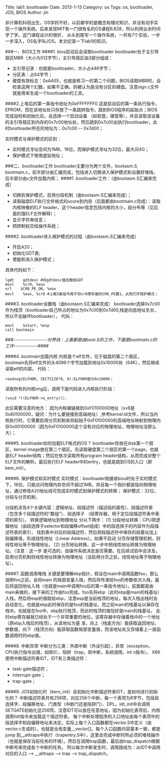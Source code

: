 Title: lab1: bootloader
Date: 2013-1-13
Category: os
Tags: os, bootloader, JOS, BIOS
Author: jin

非计算机科班出生，OS学的不好，以前都学的是概念和理论知识，并没有动手实现一个操作系统。后来发现MIT有一门很有名的OS课程6.828，所以利用业余时间学了学。这门课程设计的很好，
从头到尾写一个操作系统，一共有7个实验，一步一步深入，OS名字叫JOS，本文纪录一下lab1的知识。


###一、BIOS工作
####1. bios启动后会读取bootloader
bootloader处于主引导扇区MBR（大小为512字节），主引导扇区由3部分组成：
* 主引导记录：也就是bootloader，大小占446字节；
* 分区表：占64字节；
* 硬盘有效标志：0xAA55，也就是练习一的第二个问题，BIOS读取MBR时，会检查这两个幻数，如果不正确，则被认为是没有分区的硬盘。注意sign.c文件就是用来生成一个bootloader的工具。

####2.上电后的第一条指令地址为0xFFFFFFF0
这是启动后的第一条执行指令，EPROM，而在该地址处只存放了一条跳转指令，跳到BIOS程序的起始点；BIOS完成自检和初始化后，会选择一个启动设备
（如软盘，硬盘等），并且读取该设备的主引导扇区到内存的0x7c00地址处，然后跳到0x7c00出执行bootloader，此时bootloader所在的地址为：0x7c00 -- 0x7d00；

实时模式与保护模式的区别：
* 实时模式寻址空间为1MB，16位，而保护模式寻址为32位，最大问4G；
* 保护模式下使用虚拟地址；

###二、bootloader工作
bootloader主要分为两个文件，bootasm.S, bootmain.c，前半部分由汇编完成，包括进入切换进入保护模式和设置好堆栈，后半部分由c文件加载内核；
####1. bootloader工作：（由bootasm.S汇编来完成）
* 切换到保护模式，启用分段机制（由bootasm.S汇编来完成）；
* 读取磁盘ELF执行文件格式的ucore到内存（后面都由bootmain.c完成）：读取内核映像的ELF header，这个header信息包括内核的大小，段分布等（见后面的饿ELF文件解释）；
* 显示字符串信息；
* 把控制权交给操作系统；

####2. bootloader进入保护模式的过程（由bootasm.S汇编来完成）
* 开启A20；
* 初始化GDT表;
* 使能和进入保护模式；

具体代码如下：

    lgdt    gdtdesc #将gdtdesc值加载给GDT
    movl    %cr0, %eax
    orl    $CR0_PE_ON, %eax
    movl    %eax, %cr0 #上面3条指令用于将cr0寄存器的CR0_PE置1，从而打开保护模式；

####3. bootloader设置栈（由bootasm.S汇编来完成）
bootloader选择0x7c00作为栈顶（bootloader自己所占的地址为0x7c00到0x7d00,栈是向低地址生长，所以不会破坏bootloader），
代码：

    movl    $start, %esp
    call bootmain

###-----------------*分界线：上面都是由boot.S的工作，下面是bootmain.c的工作*------------####

####4. bootmain加载内核
内核是个elf文件，位于磁盘的第二个扇区，bootmain先将elf文件的头4096个字节加载到地址0x10000处（64K），然后继续读取elf的内容。
代码：

    readseg(ELFHDR, SECTSIZE*8, 0):ELFHDR值为0x10000；
读取所有的内核img后，调用下面代码进入内核执行阶段：

    (void *)(ELFHDR->e_entry)().

此后需要注意的地方：
因为内核被链接到0xF0100000地址（xv6是0x80100000，疑问：为什么要链接到高端地址）,参考kernel.ld文件，所以当内核执行时，它需要启用分页机制来将起始于0xF0100000的高端地址映射到物理内存0x00100000（因为0xF0100000这个没有对应的物理地址，物理地址没那么大）；



####5. bootloader如何加载ELF格式的OS？
bootloader存放在disk第一个扇区，kernel image放在第二个扇区。先读取硬盘第二个扇区的第一个page，也就是ELF header结构；然后在依次读取所有program header结构，从而完成对整个ELF文件的解析。最后执行ELF header中的entry，也就是跳到OS的入口（即kem_init）。

####6. 保护模式和实时模式
实时模式：bootloader刚接收bios时处于实时模式下，16位，只能访问物理内存空间不超过1MB，并且每一个指针都是指向物理地址，通过修改A20地址线可完成实时模式到保护模式的转换；
保护模式：32位，分段与分页机制，

分段机涉及4个关键内容：逻辑地址、段描述符（描述段的属性）、段描述符表（包含多个段描述符的“数组”）、段选择子 （段寄存器，用于定位段描述符表中表项的索引）。
转换逻辑地址到物理地址 分以下两步： 
[1]	分段地址转换：CPU把逻辑地址（由段选择子selector和段偏移offset组成）中的段选择子的内容作为段描述符表的索引， 找到表中对应的段描述符，然后把段描述符中保存的段基址加上段偏移值，形成线性地址（Linear	Address）。如果不启动 分页存储管理机制，则线性地址等于物理地址。
[2]	分页地址转换，这一步中把线性地址转换为物理地址。（注意：这一步 是可选的，由操作系统决定是否需要。在后续试验中会涉及，启用分页机制将线性地址转换为物理地址（没启用分页之前，线性地址等于物理地址）。


####7. 函数调用堆栈
关键是要理解ebp指针，假设在main中调用函数foo，那么调用foo之前，会将main 的局部变量入栈，然后将传递给foo的参数依次入栈，最后将返回地址入栈（也就是main中调用foo后的第一条指令地址）。前面都是由main来做的，接下来的工作由foo完成。foo先将ebp（此时ebp是main的栈基址）入栈，然后将esp的值赋给ebp，注意esp是当前栈顶的地址，每次入栈出栈时会自动变化。也就是ebp此时保存的是foo的栈基址，而之前main的栈基址以保存在栈中。也就是在foo中，ebp执行栈顶，而此时栈顶的值恰好是main的栈基址。
此 时ebp寄存器就已经处于一个非常重要的地位，该寄存器中存储着栈中的一个地址（原ebp入栈后的栈顶），从该地址为基 准，向上（栈底方向）能获取返回地址、参数值，向下（栈顶方向）能获取函数局部变量值，而该地址处又存储着上一层函数调用时的ebp值。

####8. 中断异常
中断分为三类：外部中断（外设引起），异常（exception，CPU执行指令出错，如除0），陷阱（trap，软中断，系统调用，int n指令）。
X86使用中断描述符表IDT，IDT有三类描述符：

* task-gate描述符；
* interrupt-gate；
* trap-gate；

####9. JOS初始化时（kern_init）会初始化中断描述符表IDT，是如何进行初始化的？
中断描述符表共有256项，对应256个中断，每一个表项为8字节，包括段选择字、段偏移地址、门类型（中断门还是陷阱门）、DPL。idt_init中会调用SETGATE初始化这256项。注意IDT可以放在任意地址，因为初始化表项后，内核调用lidt指令来加载这个描述符表。
每个中断处理程序的入口地址由每个表项中的段选择字和段偏移地址来决定。实际上每个入口函数都在vector.S中定义（由vector.c生成的），也就是全局变量__vector[]。每个入口函数内容基本一致，都是jump 到__alltraps中执行（trapentry.S中），这里会完成中断时所必须的堆栈操作（也就是保存当前任务的环境）。然后在调用trap函数，最后由trap_dispatch根据中断号来完成各个中断的任务。
所以每次中断发生时，调用路线为：从IDT中调用对应的入口 --> __alltraps --> trap --> trap_dispatch。


